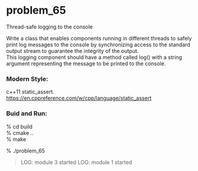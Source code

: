problem_65
===============

Thread-safe logging to the console  

Write a class that enables components running in different threads to safely print log messages to the console by synchronizing access to the standard output stream to guarantee the integrity of the output.   
This logging component should have a method called log() with a string argument representing the message to be printed to the console.


### Modern Style: 
c++11 static_assert.
 https://en.cppreference.com/w/cpp/language/static_assert


### Buid and Run:  
% cd build  
% cmake ..  
% make  

% ./problem_65 
> LOG: module 3 started
> LOG: module 1 started


